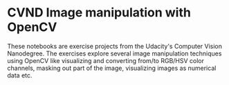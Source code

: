 # CVND Image manipulation with OpenCV
These notebooks are exercise projects from the Udacity's Computer Vision Nanodegree. The exercises explore several image manipulation techniques using OpenCV like visualizing and converting from/to RGB/HSV color channels, masking out part of the image, visualizing images as numerical data etc.
